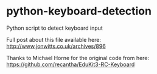 # python-keyboard-detection
Python script to detect keyboard input

Full post about this file available here: http://www.jonwitts.co.uk/archives/896

Thanks to Michael Horne for the original code from here: https://github.com/recantha/EduKit3-RC-Keyboard
